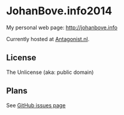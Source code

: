 JohanBove.info2014
==================

My personal web page: http://johanbove.info

Currently hosted at [Antagonist.nl](http://www.antagonist.nl).

## License

The Unlicense (aka: public domain)

## Plans

See [GitHub issues page](https://github.com/johanbove/johanbove.info2014/issues)
